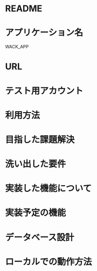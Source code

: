 # README

# アプリケーション名
WACK_APP

# URL

# テスト用アカウント

# 利用方法

# 目指した課題解決

# 洗い出した要件

# 実装した機能について

# 実装予定の機能

# データベース設計

# ローカルでの動作方法

